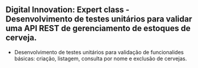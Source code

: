 <h2>Digital Innovation: Expert class - Desenvolvimento de testes unitários para validar uma API REST de gerenciamento de estoques de cerveja.</h2>
 
* Desenvolvimento de testes unitários para validação de funcionalides básicas: criação, listagem, consulta por nome e exclusão de cervejas.

